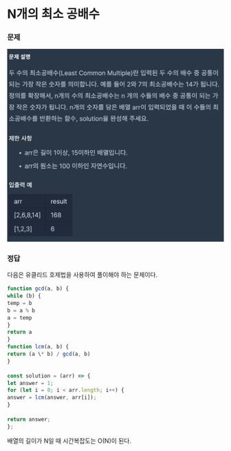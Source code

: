 # N개의 최소 공배수

### 문제

<img src="./img/스크린샷 2023-12-27 오후 11.32.51.png">

### 정답

다음은 유클리드 호제법을 사용하여 풀이해야 하는 문제이다.

```js
function gcd(a, b) {
while (b) {
temp = b
b = a % b
a = temp
}
return a
}
function lcm(a, b) {
return (a \* b) / gcd(a, b)
}

const solution = (arr) => {
let answer = 1;
for (let i = 0; i < arr.length; i++) {
answer = lcm(answer, arr[i]);
}

return answer;
};
```

배열의 길이가 N일 때 시간복잡도는 O(N)이 된다.
